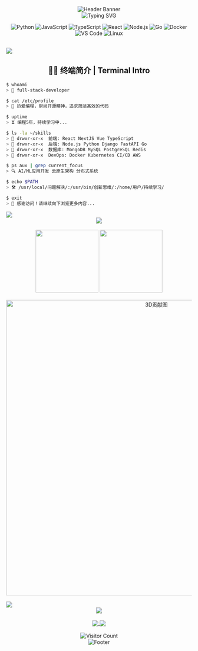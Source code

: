 <!-- 页面顶部动图 -->
<div align="center">
  <img src="https://capsule-render.vercel.app/api?type=waving&color=gradient&height=200&section=header&text=CodeMaster&fontSize=80&fontAlignY=35&animation=twinkling&fontColor=white" alt="Header Banner" />
</div>

<div align="center">
  <img src="https://readme-typing-svg.herokuapp.com?font=Fira+Code&weight=500&size=30&duration=4000&pause=1000&center=true&vCenter=true&random=false&width=500&height=70&lines=Hello+World!;Welcome+to+my+CodeSpace;%E6%AC%A2%E8%BF%8E%E6%9D%A5%E5%88%B0%E6%88%91%E7%9A%84%E4%BB%A3%E7%A0%81%E7%A9%BA%E9%97%B4" alt="Typing SVG" />
</div>

<div align="center">
  
  ![Python](https://img.shields.io/badge/-Python-3776AB?style=for-the-badge&logo=python&logoColor=white)
  ![JavaScript](https://img.shields.io/badge/-JavaScript-F7DF1E?style=for-the-badge&logo=javascript&logoColor=black)
  ![TypeScript](https://img.shields.io/badge/-TypeScript-007ACC?style=for-the-badge&logo=typescript&logoColor=white)
  ![React](https://img.shields.io/badge/-React-61DAFB?style=for-the-badge&logo=react&logoColor=black)
  ![Node.js](https://img.shields.io/badge/-Node.js-339933?style=for-the-badge&logo=node.js&logoColor=white)
  ![Go](https://img.shields.io/badge/-Go-00ADD8?style=for-the-badge&logo=go&logoColor=white)
  ![Docker](https://img.shields.io/badge/-Docker-2496ED?style=for-the-badge&logo=docker&logoColor=white)
  ![VS Code](https://img.shields.io/badge/-VS%20Code-007ACC?style=for-the-badge&logo=visual-studio-code&logoColor=white)
  ![Linux](https://img.shields.io/badge/-Linux-FCC624?style=for-the-badge&logo=linux&logoColor=black)
</div>

<br>

<!-- 分割线 -->
<img src="https://user-images.githubusercontent.com/73097560/115834477-dbab4500-a447-11eb-908a-139a6edaec5c.gif">

<!-- 终端风格介绍 -->
<div align="center">
  <h2>👨‍💻 终端简介 | Terminal Intro</h2>
</div>

```bash
$ whoami
> 👨 full-stack-developer

$ cat /etc/profile
> 🚀 热爱编程，崇尚开源精神，追求简洁高效的代码

$ uptime
> ⏳ 编程5年，持续学习中...

$ ls -la ~/skills
> 📁 drwxr-xr-x  前端: React NextJS Vue TypeScript
> 📁 drwxr-xr-x  后端: Node.js Python Django FastAPI Go
> 📁 drwxr-xr-x  数据库: MongoDB MySQL PostgreSQL Redis
> 📁 drwxr-xr-x  DevOps: Docker Kubernetes CI/CD AWS

$ ps aux | grep current_focus
> 🔍 AI/ML应用开发 云原生架构 分布式系统

$ echo $PATH
> 🛠️ /usr/local/问题解决/:/usr/bin/创新思维/:/home/用户/持续学习/

$ exit
> 👋 感谢访问！请继续向下浏览更多内容...
```

<!-- 分割线 -->
<img src="https://user-images.githubusercontent.com/73097560/115834477-dbab4500-a447-11eb-908a-139a6edaec5c.gif">

<!-- GitHub奖杯 -->
<div align="center">
  <img src="https://github-profile-trophy.vercel.app/?username=1351055318&theme=nord&column=7&no-frame=true" />
</div>

<br>

<!-- 状态展示区和语言统计 - 三栏布局 -->
<div align="center">
  <img height="170" src="https://github-readme-stats.vercel.app/api?username=1351055318&show_icons=true&theme=tokyonight&count_private=true&hide_border=true" />
  <img height="170" src="https://github-readme-stats.vercel.app/api/top-langs/?username=1351055318&layout=compact&theme=tokyonight&hide_border=true" />
</div>

<br>

<!-- 贡献展示 - 3D效果 -->
<div align="center">
  <img src="https://github.com/1351055318/1351055318/blob/main/profile-3d-contrib/profile-night-rainbow.svg" width="800px" alt="3D贡献图" />
</div>

<br>

<!-- 分割线 -->
<img src="https://user-images.githubusercontent.com/73097560/115834477-dbab4500-a447-11eb-908a-139a6edaec5c.gif">

<!-- 技能图标展示 -->
<div align="center">
  <img src="https://skillicons.dev/icons?i=python,js,typescript,react,nodejs,go,docker,git,vscode,linux&theme=dark" />
</div>

<br>

<!-- 创意元素：开源项目展示 -->
<div align="center">
  <a href="https://github.com/1351055318/project-name">
    <img align="center" src="https://github-readme-stats.vercel.app/api/pin/?username=1351055318&repo=project-name&theme=tokyonight&hide_border=true" />
  </a>
  <a href="https://github.com/1351055318/another-project">
    <img align="center" src="https://github-readme-stats.vercel.app/api/pin/?username=1351055318&repo=another-project&theme=tokyonight&hide_border=true" />
  </a>
</div>

<br>

<!-- 访问计数器 -->
<div align="center">
  <img src="https://profile-counter.glitch.me/1351055318/count.svg" alt="Visitor Count" />
</div>

<!-- 页面底部 -->
<div align="center">
  <img src="https://capsule-render.vercel.app/api?type=waving&color=gradient&height=100&section=footer" alt="Footer" />
</div> 
